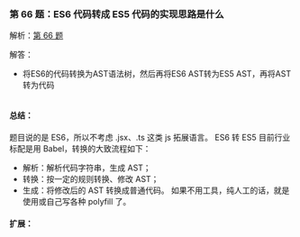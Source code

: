 ### 第 66 题：ES6 代码转成 ES5 代码的实现思路是什么

解析：[第 66 题](https://github.com/Advanced-Frontend/Daily-Interview-Question/issues/112)

解答：

- 将ES6的代码转换为AST语法树，然后再将ES6 AST转为ES5 AST，再将AST转为代码

```javascript

```

#### 总结：

题目说的是 ES6，所以不考虑 .jsx、.ts 这类 js 拓展语言。
ES6 转 ES5 目前行业标配是用 Babel，转换的大致流程如下：

- 解析：解析代码字符串，生成 AST；
- 转换：按一定的规则转换、修改 AST；
- 生成：将修改后的 AST 转换成普通代码。
如果不用工具，纯人工的话，就是使用或自己写各种 polyfill 了。

#### 扩展：



